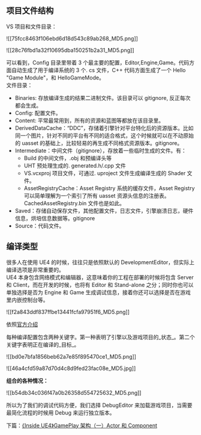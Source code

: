 
## 项目文件结构

VS 项目和文件目录：

![[75fcc8463f106ebd6d18d543c89ab268_MD5.png]]

![[28c76fbd1a32f10695dba150251b2a31_MD5.png]]

可以看到，Config 目录里带着 3 个最主要的配置，Editor,Engine,Game。代码方面自动生成了用于编译系统的 3 个. cs 文件，C++ 代码方面生成了一个 Hello "Game Module"，和 HelloGameMode。  
文件目录：

*   Binaries: 存放编译生成的结果二进制文件。该目录可以 gitignore, 反正每次都会生成。
*   Config: 配置文件。
*   Content: 平常最常用到，所有的资源和蓝图等都放在该目录里。
*   DerivedDataCache：“DDC”，存储着引擎针对平台特化后的资源版本。比如同一个图片，针对不同的平台有不同的适合格式，这个时候就可以在不动原始的 uasset 的基础上，比较轻易的再生成不同格式资源版本。gitignore。
*   Intermediate：中间文件（gitignore），存放着一些临时生成的文件。有：  
    *   Build 的中间文件，.obj 和预编译头等
    *   UHT 预处理生成的. generated.h/.cpp 文件
    *   VS.vcxproj 项目文件，可通过. uproject 文件生成编译生成的 Shader 文件。
    *   AssetRegistryCache：Asset Registry 系统的缓存文件，Asset Registry 可以简单理解为一个索引了所有 uasset 资源头信息的注册表。CachedAssetRegistry.bin 文件也是如此。
*   Saved：存储自动保存文件，其他配置文件，日志文件，引擎崩溃日志，硬件信息，烘培信息数据等。gitignore
*   Source：代码文件。

## 编译类型

很多人在使用 UE4 的时候，往往只是依照默认的 DevelopmentEditor，但实际上编译选项是非常重要的。  
UE4 本身包含网络模式和编辑器，这意味着你的工程在部署的时候将包含 Server 和 Client，而在开发的时候，也将有 Editor 和 Stand-alone 之分；同时你也可以单独选择是否为 Engine 和 Game 生成调试信息，接着你还可以选择是否在游戏里内嵌控制台等。

![[f2a843ddf837ffbe13441fcfa97951f6_MD5.png]]

依照[官方介绍](https://docs.unrealengine.com/latest/INT/Programming/Development/CompilingProjects/index.html)

每种编译配置包含两种关键字。第一种表明了引擎以及游戏项目的_状态_。第二个关键字表明正在编译的_目标_。

![[bd0e7bfa1856beb62a7e85f895470ce1_MD5.png]]

![[46a4cfd59a87d70d4c8d9fed23fac08e_MD5.jpg]]

**组合的各种情况：**

![[b54db34c036f47a0b26358d554725632_MD5.png]]

所以为了我们的调试代码方便，我们选择 DebugEditor 来加载游戏项目，当需要最简化流程的时候用 Debug 来运行独立版本。

下篇：[《Inside UE4》GamePlay 架构（一）Actor 和 Component](http://zhuanlan.zhihu.com/p/22833151)